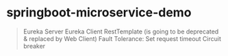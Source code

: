 # springboot-microservice-demo

> Eureka Server
> Eureka Client
> RestTemplate (is going to be deprecated & replaced by Web Client)
> Fault Tolerance:
  Set request timeout
  Circuit breaker
